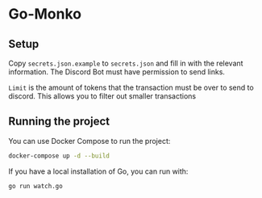 # Go-Monko

## Setup
Copy `secrets.json.example` to `secrets.json` and fill in with the relevant information. The Discord Bot must have permission to send links.

`Limit` is the amount of tokens that the transaction must be over to send to discord.  This allows you to filter out smaller transactions

## Running the project

You can use Docker Compose to run the project:

```sh
docker-compose up -d --build
```

If you have a local installation of Go, you can run with:
```sh
go run watch.go
```